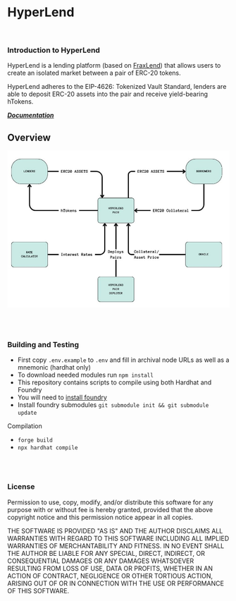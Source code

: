 # HyperLend

<br>

### Introduction to HyperLend

HyperLend is a lending platform (based on [FraxLend](https://docs.frax.finance/fraxlend/fraxlend-overview)) that allows users to create an isolated market between a pair of ERC-20 tokens. 

HyperLend adheres to the EIP-4626: Tokenized Vault Standard, lenders are able to deposit ERC-20 assets into the pair and receive yield-bearing hTokens.  

***[Documentation](https://docs.hyperlend.finance/)***

## Overview

![pairOverview](./documentation/images/pairOverview.jpg)

<br>
<br>

### Building and Testing

- First copy `.env.example` to `.env` and fill in archival node URLs as well as a mnemonic (hardhat only)
- To download needed modules run `npm install`
- This repository contains scripts to compile using both Hardhat and Foundry
- You will need to [install foundry](https://book.getfoundry.sh/getting-started/installation)
- Install foundry submodules `git submodule init && git submodule update`

Compilation

- `forge build`
- `npx hardhat compile`

<br>
<br>

### License
Permission to use, copy, modify, and/or distribute this software for any purpose with or without fee is hereby granted, provided that the above copyright notice and this permission notice appear in all copies.

THE SOFTWARE IS PROVIDED "AS IS" AND THE AUTHOR DISCLAIMS ALL WARRANTIES WITH REGARD TO THIS SOFTWARE INCLUDING ALL IMPLIED WARRANTIES OF MERCHANTABILITY AND FITNESS. IN NO EVENT SHALL THE AUTHOR BE LIABLE FOR ANY SPECIAL, DIRECT, INDIRECT, OR CONSEQUENTIAL DAMAGES OR ANY DAMAGES WHATSOEVER RESULTING FROM LOSS OF USE, DATA OR PROFITS, WHETHER IN AN ACTION OF CONTRACT, NEGLIGENCE OR OTHER TORTIOUS ACTION, ARISING OUT OF OR IN CONNECTION WITH THE USE OR PERFORMANCE OF THIS SOFTWARE.
